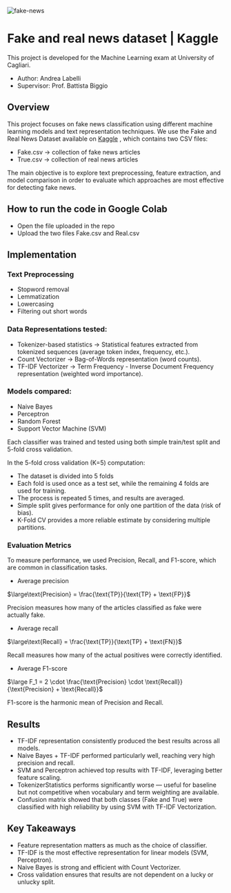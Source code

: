 ![fake-news](https://github.com/user-attachments/assets/9fbf2a5a-7ccb-44c6-8dbf-3376081b6358)

# Fake and real news dataset | Kaggle
This project is developed for the Machine Learning exam at University of Cagliari.
- Author: Andrea Labelli
- Supervisor: Prof. Battista Biggio

## Overview
This project focuses on fake news classification using different machine learning models and text representation techniques.
We use the Fake and Real News Dataset available on [Kaggle](https://www.kaggle.com/datasets/clmentbisaillon/fake-and-real-news-dataset)
, which contains two CSV files:

- Fake.csv -> collection of fake news articles
- True.csv -> collection of real news articles

The main objective is to explore text preprocessing, feature extraction, and model comparison in order to evaluate which approaches are most effective for detecting fake news.

## How to run the code in Google Colab
- Open the file uploaded in the repo
- Upload the two files Fake.csv and Real.csv

## Implementation
### Text Preprocessing 
- Stopword removal
- Lemmatization
- Lowercasing
- Filtering out short words

### Data Representations tested:
- Tokenizer-based statistics -> Statistical features extracted from tokenized sequences (average token index, frequency, etc.).
- Count Vectorizer -> Bag-of-Words representation (word counts).
- TF-IDF Vectorizer -> Term Frequency - Inverse Document Frequency representation (weighted word importance).

### Models compared:
- Naive Bayes
- Perceptron
- Random Forest
- Support Vector Machine (SVM)

Each classifier was trained and tested using both simple train/test split and 5-fold cross validation.

In the 5-fold cross validation (K=5) computation:
- The dataset is divided into 5 folds
- Each fold is used once as a test set, while the remaining 4 folds are used for training.
- The process is repeated 5 times, and results are averaged.
- Simple split gives performance for only one partition of the data (risk of bias).
- K-Fold CV provides a more reliable estimate by considering multiple partitions.

### Evaluation Metrics
To measure performance, we used Precision, Recall, and F1-score, which are common in classification tasks.

- Average precision

$\large\text{Precision} = \frac{\text{TP}}{\text{TP} + \text{FP}}$

Precision measures how many of the articles classified as fake were actually fake.

- Average recall

$\large\text{Recall} = \frac{\text{TP}}{\text{TP} + \text{FN}}$

Recall measures how many of the actual positives were correctly identified.

- Average F1-score

$\large F_1 = 2 \cdot \frac{\text{Precision} \cdot \text{Recall}}{\text{Precision} + \text{Recall}}$

F1-score is the harmonic mean of Precision and Recall.

## Results
- TF-IDF representation consistently produced the best results across all models.
- Naive Bayes + TF-IDF performed particularly well, reaching very high precision and recall.
- SVM and Perceptron achieved top results with TF-IDF, leveraging better feature scaling.
- TokenizerStatistics performs significantly worse — useful for baseline but not competitive when vocabulary and term weighting are available.
- Confusion matrix showed that both classes (Fake and True) were classified with high reliability by using SVM with TF-IDF Vectorization.

## Key Takeaways
- Feature representation matters as much as the choice of classifier.
- TF-IDF is the most effective representation for linear models (SVM, Perceptron).
- Naive Bayes is strong and efficient with Count Vectorizer.
- Cross validation ensures that results are not dependent on a lucky or unlucky split.
